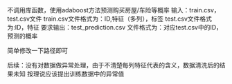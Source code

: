 不调用库函数，使用adaboost方法预测购买房屋/车险等概率
输入：train.csv，test.csv文件
train.csv文件格式为：ID,特征（多列），标签
test.csv文件格式为:ID，特征
要求输出：test_prediction.csv
文件格式为：对应test.csv中的ID，预测的概率

简单修改一下路径即可

后续：没有对数据做异常处理，由于不清楚每列特征代表的含义，数据清洗后的结果未知
按理说应该提出训练数据中的异常值
